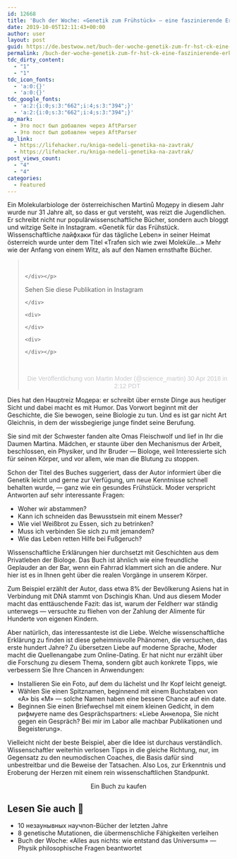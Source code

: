 ```yaml
---
id: 12668
title: 'Buch der Woche: «Genetik zum Frühstück» — eine faszinierende Erklärung von allem, was in unserem Körper passiert'
date: 2019-10-05T12:11:43+00:00
author: user
layout: post
guid: https://de.bestwow.net/buch-der-woche-genetik-zum-fr-hst-ck-eine-faszinierende-erkl-rung-von-allem-was-in-unserem-k-rper-passiert/
permalink: /buch-der-woche-genetik-zum-fr-hst-ck-eine-faszinierende-erkl-rung-von-allem-was-in-unserem-k-rper-passiert/
tdc_dirty_content:
  - "1"
  - "1"
tdc_icon_fonts:
  - 'a:0:{}'
  - 'a:0:{}'
tdc_google_fonts:
  - 'a:2:{i:0;s:3:"662";i:4;s:3:"394";}'
  - 'a:2:{i:0;s:3:"662";i:4;s:3:"394";}'
ap_mark:
  - Это пост был добавлен через AftParser
  - Это пост был добавлен через AftParser
ap_link:
  - https://lifehacker.ru/kniga-nedeli-genetika-na-zavtrak/
  - https://lifehacker.ru/kniga-nedeli-genetika-na-zavtrak/
post_views_count:
  - "4"
  - "4"
categories:
  - Featured
---
```

Ein Molekularbiologe der österreichischen Martinů Модеру in diesem Jahr wurde nur 31 Jahre alt, so dass er gut versteht, was reizt die Jugendlichen. Er schreibt nicht nur populärwissenschaftliche Bücher, sondern auch bloggt und witzige Seite in Instagram. «Genetik für das Frühstück. Wissenschaftliche лайфхаки für das tägliche Leben» in seiner Heimat österreich wurde unter dem Titel «Trafen sich wie zwei Moleküle&#8230;» Mehr wie der Anfang von einem Witz, als auf den Namen ernsthafte Bücher.

> <div>
>   <p>
>      
>   </p>
>   
>   <div>
>     <div>
>
>     </div></p>
>   </div>
>   
>   <div>
>     <div>
>       Sehen Sie diese Publikation in Instagram
>     </div></p>
>   </div>
>   
>   <div>
>     <div>
>
>     </div>
>     
>     <div>
>
>     </div>
>     
>     <div>
>
>     </div></p>
>   </div>
>   
>   <div>
>
>   </div>
>   
>   <p>
>      
>   </p>
>   
>   <p style="color: #c9c8cd;font-family: Arial,sans-serif;font-size: 14px;line-height: 17px;margin-bottom: 0;margin-top: 8px;overflow: hidden;padding: 8px 0 7px;text-align: center">
>     Die Veröffentlichung von Martin Moder (@science_martin) 30 Apr 2018 in 2:12 PDT
>   </p></p>
> </div>

Dies hat den Hauptreiz Модера: er schreibt über ernste Dinge aus heutiger Sicht und dabei macht es mit Humor. Das Vorwort beginnt mit der Geschichte, die Sie bewogen, seine Biologie zu tun. Und es ist gar nicht Art Gleichnis, in dem der wissbegierige junge findet seine Berufung.

Sie sind mit der Schwester fanden alte Omas Fleischwolf und lief in Ihr die Daumen Martina. Mädchen, er staunte über den Mechanismus der Arbeit, beschlossen, ein Physiker, und Ihr Bruder — Biologe, weil Interessierte sich für seinen Körper, und vor allem, wie man die Blutung zu stoppen.

Schon der Titel des Buches suggeriert, dass der Autor informiert über die Genetik leicht und gerne zur Verfügung, um neue Kenntnisse schnell behalten wurde, — ganz wie ein gesundes Frühstück. Moder verspricht Antworten auf sehr interessante Fragen:

  * Woher wir abstammen?
  * Kann ich schneiden das Bewusstsein mit einem Messer?
  * Wie viel Weißbrot zu Essen, sich zu betrinken?
  * Muss ich verbinden Sie sich zu mit jemandem?
  * Wie das Leben retten Hilfe bei Fußgeruch?

Wissenschaftliche Erklärungen hier durchsetzt mit Geschichten aus dem Privatleben der Biologe. Das Buch ist ähnlich wie eine freundliche Geplauder an der Bar, wenn ein Fahrrad klammert sich an die andere. Nur hier ist es in Ihnen geht über die realen Vorgänge in unserem Körper.

Zum Beispiel erzählt der Autor, dass etwa 8% der Bevölkerung Asiens hat in Verbindung mit DNA stammt von Dschingis Khan. Und aus diesem Moder macht das enttäuschende Fazit: das ist, warum der Feldherr war ständig unterwegs — versuchte zu fliehen von der Zahlung der Alimente für Hunderte von eigenen Kindern.

Aber natürlich, das interessanteste ist die Liebe. Welche wissenschaftliche Erklärung zu finden ist diese geheimnisvolle Phänomen, die versuchen, das erste hundert Jahre? Zu übersetzen Liebe auf moderne Sprache, Moder macht die Quellenangabe zum Online-Dating. Er hat nicht nur erzählt über die Forschung zu diesem Thema, sondern gibt auch konkrete Tipps, wie verbessern Sie Ihre Chancen in Anwendungen:

  * Installieren Sie ein Foto, auf dem du lächelst und Ihr Kopf leicht geneigt.
  * Wählen Sie einen Spitznamen, beginnend mit einem Buchstaben von «A» bis «M» — solche Namen haben eine bessere Chance auf ein date.
  * Beginnen Sie einen Briefwechsel mit einem kleinen Gedicht, in dem рифмуете name des Gesprächspartners: «Liebe Аннелора, Sie nicht gegen ein Gespräch? Bei mir im Labor alle machbar Publikationen und Begeisterung».

Vielleicht nicht der beste Beispiel, aber die Idee ist durchaus verständlich. Wissenschaftler weiterhin verlosen Tipps in die gleiche Richtung, nur, im Gegensatz zu den neumodischen Coaches, die Basis dafür sind unbestreitbar und die Beweise der Tatsachen. Also Los, zur Erkenntnis und Eroberung der Herzen mit einem rein wissenschaftlichen Standpunkt.

<p style="text-align: center">
  <span>Ein Buch zu kaufen</span>
</p>

<div>
  <h2 class="read-also__title">
    <span>Lesen Sie auch</span> <span>🧐 </span>
  </h2>
  
  <ul class="read-also__list">
    <li>
      10 незаунывных научпоп-Bücher der letzten Jahre
    </li>
    <li>
      8 genetische Mutationen, die übermenschliche Fähigkeiten verleihen
    </li>
    <li>
      Buch der Woche: «Alles aus nichts: wie entstand das Universum» — Physik philosophische Fragen beantwortet
    </li>
  </ul>
</div>